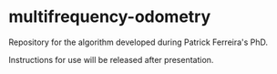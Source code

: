 # multifrequency-odometry
Repository for the algorithm developed during Patrick Ferreira's PhD.

Instructions for use will be released after presentation.
